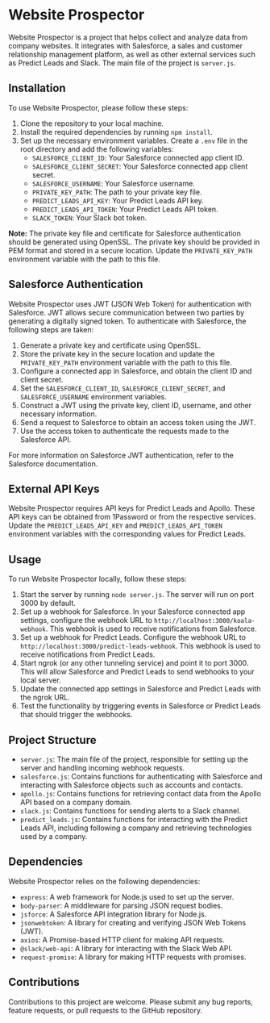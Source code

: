 # Website Prospector

Website Prospector is a project that helps collect and analyze data from company websites. It integrates with Salesforce, a sales and customer relationship management platform, as well as other external services such as Predict Leads and Slack. The main file of the project is `server.js`.

## Installation

To use Website Prospector, please follow these steps:

1. Clone the repository to your local machine.
2. Install the required dependencies by running `npm install`.
3. Set up the necessary environment variables. Create a `.env` file in the root directory and add the following variables:
   - `SALESFORCE_CLIENT_ID`: Your Salesforce connected app client ID.
   - `SALESFORCE_CLIENT_SECRET`: Your Salesforce connected app client secret.
   - `SALESFORCE_USERNAME`: Your Salesforce username.
   - `PRIVATE_KEY_PATH`: The path to your private key file.
   - `PREDICT_LEADS_API_KEY`: Your Predict Leads API key.
   - `PREDICT_LEADS_API_TOKEN`: Your Predict Leads API token.
   - `SLACK_TOKEN`: Your Slack bot token.

**Note:** The private key file and certificate for Salesforce authentication should be generated using OpenSSL. The private key should be provided in PEM format and stored in a secure location. Update the `PRIVATE_KEY_PATH` environment variable with the path to this file.

## Salesforce Authentication

Website Prospector uses JWT (JSON Web Token) for authentication with Salesforce. JWT allows secure communication between two parties by generating a digitally signed token. To authenticate with Salesforce, the following steps are taken:

1. Generate a private key and certificate using OpenSSL.
2. Store the private key in the secure location and update the `PRIVATE_KEY_PATH` environment variable with the path to this file.
3. Configure a connected app in Salesforce, and obtain the client ID and client secret.
4. Set the `SALESFORCE_CLIENT_ID`, `SALESFORCE_CLIENT_SECRET`, and `SALESFORCE_USERNAME` environment variables.
5. Construct a JWT using the private key, client ID, username, and other necessary information.
6. Send a request to Salesforce to obtain an access token using the JWT.
7. Use the access token to authenticate the requests made to the Salesforce API.

For more information on Salesforce JWT authentication, refer to the Salesforce documentation.

## External API Keys

Website Prospector requires API keys for Predict Leads and Apollo. These API keys can be obtained from 1Password or from the respective services. Update the `PREDICT_LEADS_API_KEY` and `PREDICT_LEADS_API_TOKEN` environment variables with the corresponding values for Predict Leads.

## Usage

To run Website Prospector locally, follow these steps:

1. Start the server by running `node server.js`. The server will run on port 3000 by default.
2. Set up a webhook for Salesforce. In your Salesforce connected app settings, configure the webhook URL to `http://localhost:3000/koala-webhook`. This webhook is used to receive notifications from Salesforce.
3. Set up a webhook for Predict Leads. Configure the webhook URL to `http://localhost:3000/predict-leads-webhook`. This webhook is used to receive notifications from Predict Leads.
4. Start ngrok (or any other tunneling service) and point it to port 3000. This will allow Salesforce and Predict Leads to send webhooks to your local server.
5. Update the connected app settings in Salesforce and Predict Leads with the ngrok URL.
6. Test the functionality by triggering events in Salesforce or Predict Leads that should trigger the webhooks.

## Project Structure

- `server.js`: The main file of the project, responsible for setting up the server and handling incoming webhook requests.
- `salesforce.js`: Contains functions for authenticating with Salesforce and interacting with Salesforce objects such as accounts and contacts.
- `apollo.js`: Contains functions for retrieving contact data from the Apollo API based on a company domain.
- `slack.js`: Contains functions for sending alerts to a Slack channel.
- `predict_leads.js`: Contains functions for interacting with the Predict Leads API, including following a company and retrieving technologies used by a company.

## Dependencies

Website Prospector relies on the following dependencies:
- `express`: A web framework for Node.js used to set up the server.
- `body-parser`: A middleware for parsing JSON request bodies.
- `jsforce`: A Salesforce API integration library for Node.js.
- `jsonwebtoken`: A library for creating and verifying JSON Web Tokens (JWT).
- `axios`: A Promise-based HTTP client for making API requests.
- `@slack/web-api`: A library for interacting with the Slack Web API.
- `request-promise`: A library for making HTTP requests with promises.

## Contributions

Contributions to this project are welcome. Please submit any bug reports, feature requests, or pull requests to the GitHub repository.
